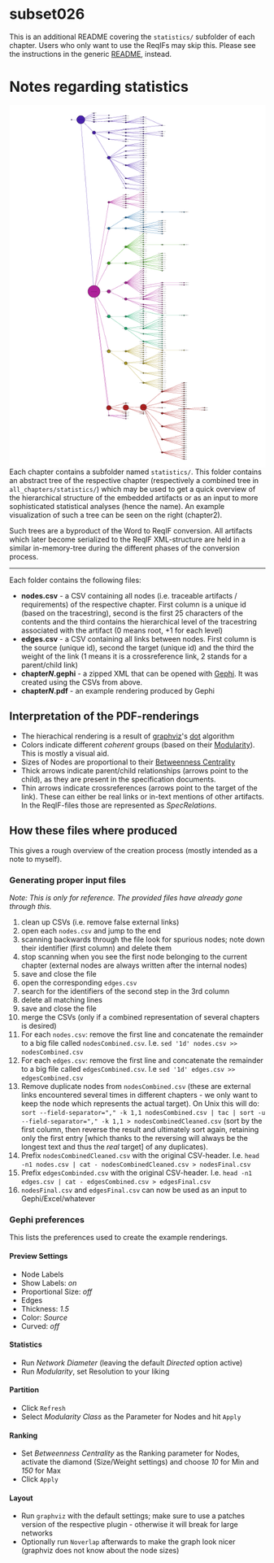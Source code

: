 subset026
=========

This is an additional README covering the `statistics/` subfolder of each chapter. Users who only want to use the ReqIFs may skip this. Please see the instructions in the generic [README](../README.md), instead.

# Notes regarding statistics

<img align="right" alt="Chapter 2 example rendering" src="statistics_example_chapter2.png?raw=true">Each chapter contains a subfolder named `statistics/`. This folder contains an abstract tree of the respective chapter (respectively a combined tree in `all_chapters/statistics/`) which may be used to get a quick overview of the hierarchical structure of the embedded artifacts or as an input to more sophisticated statistical analyses (hence the name).
An example visualization of such a tree can be seen on the right (chapter2).

Such trees are a byproduct of the Word to ReqIF conversion. All artifacts which later become serialized to the ReqIF XML-structure are held in a similar in-memory-tree during the different phases of the conversion process.

---

Each folder contains the following files:

* **nodes.csv** - a CSV containing all nodes (i.e. traceable artifacts / requirements) of the respective chapter. First column is a unique id (based on the tracestring), second is the first 25 characters of the contents and the third contains the hierarchical level of the tracestring associated with the artifact (0 means root, +1 for each level)
* **edges.csv** - a CSV containing all links between nodes. First column is the source (unique id), second the target (unique id) and the third the weight of the link (1 means it is a crossreference link, 2 stands for a parent/child link)
* **chapter*N*.gephi** - a zipped XML that can be opened with [Gephi](http://www.gephi.org). It was created using the CSVs from above.
* **chapter*N*.pdf** - an example rendering produced by Gephi


## Interpretation of the PDF-renderings

* The hierachical rendering is a result of [graphviz](http://www.graphviz.org/)'s [dot](http://en.wikipedia.org/wiki/Layered_graph_drawing) algorithm
* Colors indicate different *coherent* groups (based on their [Modularity](http://en.wikipedia.org/wiki/Modularity_%28networks%29)). This is mostly a visual aid.
* Sizes of Nodes are proportional to their [Betweenness Centrality](http://en.wikipedia.org/wiki/Betweenness_centrality)
* Thick arrows indicate parent/child relationships (arrows point to the child), as they are present in the specification documents.
* Thin arrows indicate crossreferences (arrows point to the target of the link). These can either be real links or in-text mentions of other artifacts. In the ReqIF-files those are represented as *SpecRelations*.

## How these files where produced

This gives a rough overview of the creation process (mostly intended as a note to myself).

### Generating proper input files

*Note: This is only for reference. The provided files have already gone through this.*

1. clean up CSVs (i.e. remove false external links)
 1. open each `nodes.csv` and jump to the end
 2. scanning backwards through the file look for spurious nodes; note down their identifier (first column) and delete them
 3. stop scanning when you see the first node belonging to the current chapter (external nodes are always written after the internal nodes)
 4. save and close the file
 5. open the corresponding `edges.csv`
 6. search for the identifiers of the second step in the 3rd column
 7. delete all matching lines
 8. save and close the file
2. merge the CSVs (only if a combined representation of several chapters is desired)
 1. For each `nodes.csv`: remove the first line and concatenate the remainder to a big file called `nodesCombined.csv`. I.e. 
```sed '1d' nodes.csv >> nodesCombined.csv```
 2. For each `edges.csv`: remove the first line and concatenate the remainder to a big file called `edgesCombined.csv`. I.e
```sed '1d' edges.csv >> edgesCombined.csv```
 3. Remove duplicate nodes from `nodesCombined.csv` (these are external links encountered several times in different chapters - we only want to keep the node which represents the actual target).
On Unix this will do:
```sort --field-separator="," -k 1,1 nodesCombined.csv | tac | sort -u --field-separator="," -k 1,1 > nodesCombinedCleaned.csv```
(sort by the first column, then reverse the result and ultimately sort again, retaining only the first entry [which thanks to the reversing will always be the longest text and thus the *real* target] of any duplicates).
 5. Prefix `nodesCombinedCleaned.csv` with the original CSV-header. I.e.
```head -n1 nodes.csv | cat - nodesCombinedCleaned.csv > nodesFinal.csv```
 6. Prefix `edgesCombinded.csv` with the original CSV-header. I.e.
```head -n1 edges.csv | cat - edgesCombined.csv > edgesFinal.csv```
 7. `nodesFinal.csv` and `edgesFinal.csv` can now be used as an input to Gephi/Excel/whatever


### Gephi preferences

This lists the preferences used to create the example renderings.

#### Preview Settings

* Node Labels
 * Show Labels: *on*
 * Proportional Size: *off*
* Edges
 * Thickness: *1.5*
 * Color: *Source*
 * Curved: *off*

#### Statistics

* Run *Network Diameter* (leaving the default *Directed* option active)
* Run *Modularity*, set Resolution to your liking

#### Partition

* Click `Refresh`
* Select *Modularity Class* as the Parameter for Nodes and hit `Apply`

#### Ranking

* Set *Betweenness Centrality* as the Ranking parameter for Nodes, activate the diamond (Size/Weight settings) and choose *10* for Min and *150* for Max
* Click `Apply`

#### Layout

* Run `graphviz` with the default settings; make sure to use a patches version of the respective plugin - otherwise it will break for large networks
* Optionally run `Noverlap` afterwards to make the graph look nicer (graphviz does not know about the node sizes)
